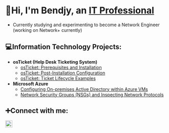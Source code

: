 <h1>👋Hi, I'm Bendjy, an <a href="https://linkedin.com/in/bendjylavoir">IT Professional</a></h1>

- Currently studying and experimenting to become a Network Engineer (working on Network+ currently)

<h2>💻Information Technology Projects:</h2>

- <b>osTicket (Help Desk Ticketing System)</b>
  - [osTicket: Prerequisites and Installation](https://github.com/blavoir/osticket-prereqs)
  - [osTicket: Post-Installation Configuration](https://github.com/blavoir/post-install-config)
  - [osTicket: Ticket Lifecycle Examples](https://github.com/blavoir/ticket-lifecycle)
- <b>Microsoft Azure</b>
  - [Configuring On-premises Active Directory within Azure VMs](https://github.com/blavoir/configure-ad)
  - [Network Security Groups (NSGs) and Inspecting Network Protocols](https://github.com/blavoir/azure-network-protocols)

<h2>➕Connect with me:</h2>

[<img align="left" alt="Ben | LinkedIn" width="22px" src="https://i.imgur.com/EpANfW4.png" />][linkedin]

[linkedin]: https://linkedin.com/in/bendjylavoir/


